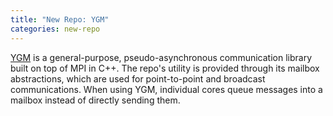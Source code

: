 ```yaml
---
title: "New Repo: YGM"
categories: new-repo
---
```


[YGM](https://github.com/LLNL/ygm) is a general-purpose, pseudo-asynchronous communication library built on top of MPI in C++. The repo's utility is provided through its mailbox abstractions, which are used for point-to-point and broadcast communications. When using YGM, individual cores queue messages into a mailbox instead of directly sending them.
